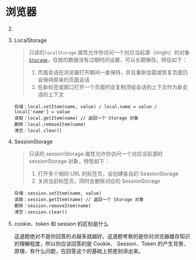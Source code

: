 # 浏览器

2. 

3. LocalStorage

   > 只读的`localStorage` 属性允许你访问一个对应当前源（origin）的对象 [`Storage`](https://developer.mozilla.org/zh-CN/docs/Web/API/Storage)，存放的数据没有过期时间设置，可以长期保存。特征如下：
   >
   > 1. 页面会话在浏览器打开期间一直保持，并且重新加载或恢复页面仍会保持原来的页面会话
   > 2. 在新标签或窗口打开一个页面时会复制顶级会话的上下文作为新会话的上下文

   ```
   存储：local.setItem(name, value) / local.name = value / local['name'] = value
   读取：local.getItem(name) // 返回一个 Storage 对象
   删除：local.removeItem(name)
   清空：local.clear()
   ```

   

4. SessionStorage

   > 只读的 sessionStorage 属性允许你访问一个对应当前源的 sessionStorage 对象，特性如下：
   >
   > 1. 打开多个相同 URL 的标签页，会创建各自的 SessionStorage
   > 2. 关闭当前标签页，同时会删除对应的 SessionStorage

   ```
   存储：session.setItem(name, value)
   读取：session.getItem(name) // 返回一个 Storage 对象
   删除：session.removeItem(name)
   清空：session.clear()
   ```

   

5. cookie、token 和 session 的区别是什么

   这道题绝对不是你回答的点越多就越好。这道题考察的是你对浏览器缓存知识的理解程度，所以你应该回答的是 Cookie、 Session、Token 的产生背景、原理、有什么问题，在回答这个的基础上把差别讲出来。